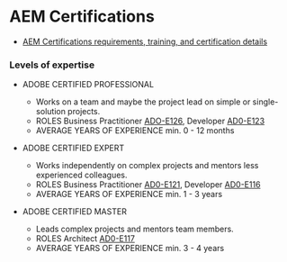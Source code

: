# AEM Certifications

-  [AEM Certifications requirements, training, and certification details](https://solutionpartners.adobe.com/solution-partners/training_and_certification/certification.html#)

###  Levels of expertise
- ADOBE CERTIFIED PROFESSIONAL
    - Works on a team and maybe the project lead on simple or single-solution projects.
    - ROLES
        Business Practitioner [ADO-E126](https://spark.adobe.com/page/DEXF9MMfGc74P/), Developer [AD0-E123](https://spark.adobe.com/page/wmEF6wQ6rjrQX/)
    - AVERAGE YEARS OF EXPERIENCE
        min. 0 - 12 months

- ADOBE CERTIFIED EXPERT
    - Works independently on complex projects and mentors less experienced colleagues.
    - ROLES
        Business Practitioner [AD0-E121](https://spark.adobe.com/page/Ia3jvJT1SkdaX/), Developer [AD0-E116](https://spark.adobe.com/page/IN3bRhRJDvqCc/)
    - AVERAGE YEARS OF EXPERIENCE
        min. 1 - 3 years

- ADOBE CERTIFIED MASTER
    - Leads complex projects and mentors team members.
    - ROLES
        Architect [AD0-E117](https://spark.adobe.com/page/O8ouF761akUN6/)
    - AVERAGE YEARS OF EXPERIENCE
        min. 3 - 4 years
